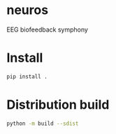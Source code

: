 # neuros
EEG biofeedback symphony

# Install
```bash
pip install .
```

# Distribution build
```bash
python -m build --sdist
```

